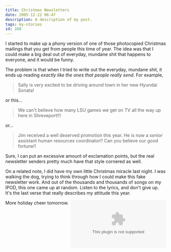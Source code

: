 ```yaml
---
title: Christmas Newsletters
date: 2005-12-22 06:47
description: A description of my post.
tags: my-stories
id: 168
---
```

I started to make up a phony version of one of those photocopied Christmas mailings that you get from people this time of year.  The idea was that I could make a big deal out of everyday, mundane shit that happens to everyone, and it would be funny.

The problem is that when I tried to write out the everyday, mundane shit, it ends up reading <i>exactly like the ones that people really send</i>.  For example,


<blockquote>Sally is very excited to be driving around town in her new Hyundai Sonata!</blockquote>

<p>or this...</p>

<blockquote>We can't believe how many LSU games we get on TV all the way up here in Shreveport!!!</blockquote>

<p>or...</p>

<blockquote>Jim received a well deserved promotion this year.  He is now a <i>senior</i> assistant human resources coordinator!!  Can you believe our good fortune!!</blockquote>

<p>Sure, I can put an excessive amount of exclamation points, but the real newsletter senders pretty much have that style cornered as well.

On a related note, I did have my own little Christmas miracle last night.  I was walking the dog, trying to think through how I could make this fake newsletter work.  And out of the thousands and thousands of songs on my IPOD, this one came up at random.  Listen to the lyrics, and don't give up.  It's the last verse that really describes my attitude this year.</p>

<embed NAME="nsplay" PLUGINSPAGE="http://www.microsoft.com/windows/mediaplayer/download/default.asp" SRC="/sound/HateYouForChristmas.mpa" TYPE="application/x-mplayer2"  AUTOSTART="0" SHOWCONTROLS="1" align="right"><noembed>Sorry.  Your browser does not support plug-ins for digital audio.</noembed>

<p>More holiday cheer tomorrow.</p>
</embed>